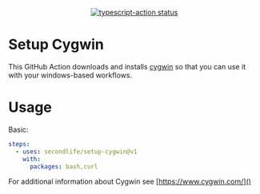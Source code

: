 <p align="center">
  <a href="https://github.com/secondlife/setup-cygwin/actions"><img alt="typescript-action status" src="https://github.com/secondlife/setup-cygwin/workflows/build-test/badge.svg"></a>
</p>

# Setup Cygwin 

This GitHub Action downloads and installs [cygwin][] so that you can use it
with your windows-based workflows.

# Usage

Basic:

```yaml
steps:
  - uses: secondlife/setup-cygwin@v1
    with:
      packages: bash,curl
```

For additional information about Cygwin see [https://www.cygwin.com/]()

[cygwin]: https://www.cygwin.com/ 
